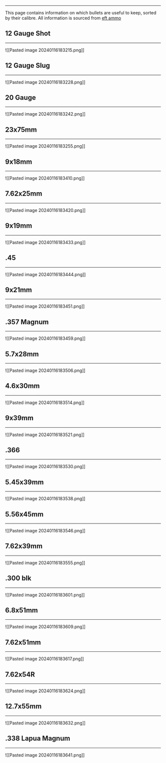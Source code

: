 
---
This page contains information on which bullets are useful to keep, sorted by their calibre. All information is sourced from [eft ammo](https://www.eft-ammo.com)

## 12 Gauge Shot
---
![[Pasted image 20240116183215.png]]

## 12 Gauge Slug
---
![[Pasted image 20240116183228.png]]
## 20 Gauge
--- 
![[Pasted image 20240116183242.png]]
## 23x75mm
---
![[Pasted image 20240116183255.png]]
## 9x18mm
---
![[Pasted image 20240116183410.png]]
## 7.62x25mm
---
![[Pasted image 20240116183420.png]]
## 9x19mm
---
![[Pasted image 20240116183433.png]]
## .45
---
![[Pasted image 20240116183444.png]]
## 9x21mm
---
![[Pasted image 20240116183451.png]]
## .357 Magnum
---
![[Pasted image 20240116183459.png]]
## 5.7x28mm
---
![[Pasted image 20240116183506.png]]
## 4.6x30mm
---
![[Pasted image 20240116183514.png]]
## 9x39mm
---
![[Pasted image 20240116183521.png]]
## .366
---
![[Pasted image 20240116183530.png]]
## 5.45x39mm
---
![[Pasted image 20240116183538.png]]
## 5.56x45mm
---
![[Pasted image 20240116183546.png]]
## 7.62x39mm
---
![[Pasted image 20240116183555.png]]
## .300 blk
---
![[Pasted image 20240116183601.png]]
## 6.8x51mm
---
![[Pasted image 20240116183609.png]]
## 7.62x51mm
---
![[Pasted image 20240116183617.png]]

## 7.62x54R
---
![[Pasted image 20240116183624.png]]
## 12.7x55mm
---
![[Pasted image 20240116183632.png]]
## .338 Lapua Magnum
---
![[Pasted image 20240116183641.png]]
